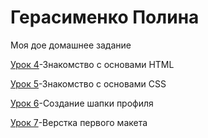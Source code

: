 # Герасименко Полина
Моя дое домашнее задание

[Урок 4](https://ssmulkyyy.github.io/lesson4/index.html "Html-книжка")-Знакомство с основами HTML

[Урок 5](https://ssmulkyyy.github.io/lesson5/ "Html-книжка")-Знакомство с основами CSS

[Урок 6](https://ssmulkyyy.github.io/lesson6/ "Шапка")-Создание шапки профиля

[Урок 7](https://ssmulkyyy.github.io/lesson_7/ "Верстка первого макета")-Верстка первого макета

